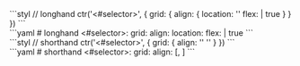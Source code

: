 <div data-size="210" data-examples="stylus" class="syntax"></div>
```styl
// longhand
ctr('<#selector>', {
  grid: {
    align: {
      location: '<string>'
      flex: <boolean> | true
    }
  }
})
```

<div data-size="210" data-examples="yaml" class="syntax"></div>
```yaml
# longhand
<#selector>:
  grid:
    align:
      location: <string>
      flex: <boolean> | true
```


<div data-size="210" data-examples="stylus" class="syntax syntax-55"></div>
```styl
// shorthand
ctr('<#selector>', {
  grid: {
    align: '<location>' '<flex>'
  }
})
```

<div data-size="210" data-examples="yaml" class="syntax syntax-55"></div>
```yaml
# shorthand
<#selector>:
  grid:
    align: [<location>, <flex>]
```

<div class="cf"></div>

